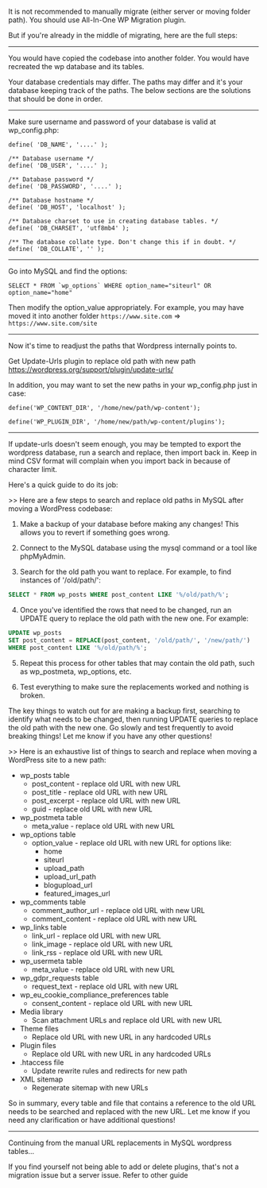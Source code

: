 
It is not recommended to manually migrate (either server or moving folder path). You should use All-In-One WP Migration plugin.

But if you're already in the middle of migrating, here are the full steps:

---

You would have copied the codebase into another folder. You would have recreated the wp database and its tables.

Your database credentials may differ. The paths may differ and it's your database keeping track of the paths. The below sections are the solutions that should be done in order. 

---

Make sure username and password of your database is valid at wp_config.php:
```
define( 'DB_NAME', '....' );

/** Database username */
define( 'DB_USER', '....' );

/** Database password */
define( 'DB_PASSWORD', '....' );

/** Database hostname */
define( 'DB_HOST', 'localhost' );

/** Database charset to use in creating database tables. */
define( 'DB_CHARSET', 'utf8mb4' );

/** The database collate type. Don't change this if in doubt. */
define( 'DB_COLLATE', '' );

```

---


Go into MySQL and find the options:
```
SELECT * FROM `wp_options` WHERE option_name="siteurl" OR option_name="home"
```

Then modify the option_value appropriately.  For example, you may have moved it into another folder
`https://www.site.com` => `https://www.site.com/site`

---

Now it's time to readjust the paths that Wordpress internally points to.

Get Update-Urls plugin to replace old path with new path
https://wordpress.org/support/plugin/update-urls/

In addition, you may want to set the new paths in your wp_config.php just in case:
```
define('WP_CONTENT_DIR', '/home/new/path/wp-content');

define('WP_PLUGIN_DIR', '/home/new/path/wp-content/plugins');
```

---


If update-urls doesn't seem enough, you may be tempted to export the wordpress database, run a search and replace, then import back in. Keep in mind CSV format will complain when you import back in because of character limit.


Here's a quick guide to do its job:

\>>
Here are a few steps to search and replace old paths in MySQL after moving a WordPress codebase:

1. Make a backup of your database before making any changes! This allows you to revert if something goes wrong.

2. Connect to the MySQL database using the mysql command or a tool like phpMyAdmin.

3. Search for the old path you want to replace. For example, to find instances of '/old/path/':

```sql
SELECT * FROM wp_posts WHERE post_content LIKE '%/old/path/%';
```

4. Once you've identified the rows that need to be changed, run an UPDATE query to replace the old path with the new one. For example:

```sql 
UPDATE wp_posts 
SET post_content = REPLACE(post_content, '/old/path/', '/new/path/') 
WHERE post_content LIKE '%/old/path/%';
```

5. Repeat this process for other tables that may contain the old path, such as wp_postmeta, wp_options, etc. 

6. Test everything to make sure the replacements worked and nothing is broken.

The key things to watch out for are making a backup first, searching to identify what needs to be changed, then running UPDATE queries to replace the old path with the new one. Go slowly and test frequently to avoid breaking things! Let me know if you have any other questions!


\>>
Here is an exhaustive list of things to search and replace when moving a WordPress site to a new path:

- wp_posts table
    - post_content - replace old URL with new URL
    - post_title - replace old URL with new URL
    - post_excerpt - replace old URL with new URL
    - guid - replace old URL with new URL
- wp_postmeta table
    - meta_value - replace old URL with new URL
- wp_options table
    - option_value - replace old URL with new URL for options like:
        - home
        - siteurl
        - upload_path
        - upload_url_path
        - blogupload_url
        - featured_images_url
- wp_comments table
    - comment_author_url - replace old URL with new URL
    - comment_content - replace old URL with new URL
- wp_links table
    - link_url - replace old URL with new URL
    - link_image - replace old URL with new URL
    - link_rss - replace old URL with new URL
- wp_usermeta table
    - meta_value - replace old URL with new URL
- wp_gdpr_requests table
    - request_text - replace old URL with new URL
- wp_eu_cookie_compliance_preferences table
    - consent_content - replace old URL with new URL
- Media library
    - Scan attachment URLs and replace old URL with new URL
- Theme files
    - Replace old URL with new URL in any hardcoded URLs
- Plugin files
    - Replace old URL with new URL in any hardcoded URLs
- .htaccess file
    - Update rewrite rules and redirects for new path
- XML sitemap
    - Regenerate sitemap with new URLs

So in summary, every table and file that contains a reference to the old URL needs to be searched and replaced with the new URL. Let me know if you need any clarification or have additional questions!

----

Continuing from the manual URL replacements in MySQL wordpress tables...

If you find yourself not being able to add or delete plugins, that's not a migration issue but a server issue. Refer to other guide